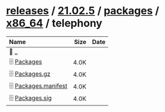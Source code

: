 ---
---

# [releases](/releases/) / [21.02.5](/releases/21.02.5/) / [packages](/releases/21.02.5/packages/) / [x86_64](/releases/21.02.5/packages/x86_64/) / telephony


| Name | Size | Date |
|:---|---:|---|
| 📁 [..](../) | | |
| 🗄️ [Packages](./Packages) | 4.0K | |
| 🗄️ [Packages.gz](./Packages.gz) | 4.0K | |
| 🗄️ [Packages.manifest](./Packages.manifest) | 4.0K | |
| 🗄️ [Packages.sig](./Packages.sig) | 4.0K | |

